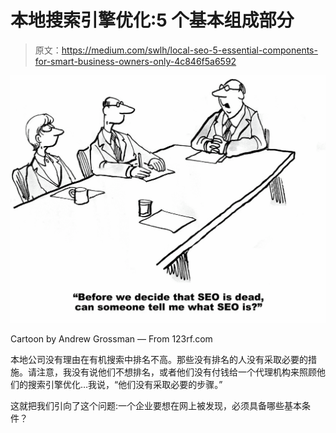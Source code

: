 # 本地搜索引擎优化:5 个基本组成部分

> 原文：<https://medium.com/swlh/local-seo-5-essential-components-for-smart-business-owners-only-4c846f5a6592>

![](img/9f2759e76b9cca2070ced06d52850068.png)

Cartoon by Andrew Grossman — From 123rf.com

本地公司没有理由在有机搜索中排名不高。那些没有排名的人没有采取必要的措施。请注意，我没有说他们不想排名，或者他们没有付钱给一个代理机构来照顾他们的搜索引擎优化…我说，“他们没有采取必要的步骤。”

这就把我们引向了这个问题:一个企业要想在网上被发现，必须具备哪些基本条件？